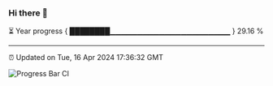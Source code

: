 ### Hi there 👋

⏳ Year progress { ████████▁▁▁▁▁▁▁▁▁▁▁▁▁▁▁▁▁▁▁▁▁▁ } 29.16 %

---

⏰ Updated on Tue, 16 Apr 2024 17:36:32 GMT

![Progress Bar CI](https://github.com/IshwaranRudhara/GIT-ACTION/workflows/Progress%20Bar%20CI/badge.svg)
